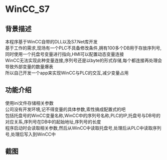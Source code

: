 # WinCC_S7
## 背景描述
本程序基于WinCC自带的DLL以及S7.Net库开发</br>
基于工作的需求,现场有一个PLC不具备修改条件,拥有100多个DB用于存放序列号,同时使用一个托盘号变量进行指向,HMI可以配置动态变量连接</br>
WinCC无法实现此种变量连接,序列号还是以byte的形式存储,每个都连接再处理会导致外部变量的数量爆表</br>
所以自己开发一个app来实现WinCC与PLC的交互,减少变量占用</br>
## 功能介绍
使用ini文件存储相关参数</br>
公司没有开发环境,记不得变量的具体参数,索性搞成配置式的吧</br>
包括托盘号的WinCC变量名称,WinCC中的序列号名称,PLC的IP,托盘号与DB号的对应关系,序列号在DB中的起始地址,序列号的长度</br>
程序启动时会读取相关参数,然后从WinCC中读取托盘号,处理后从PLC中读取序列号,处理后写入到WinCC中</br>
## 截图
